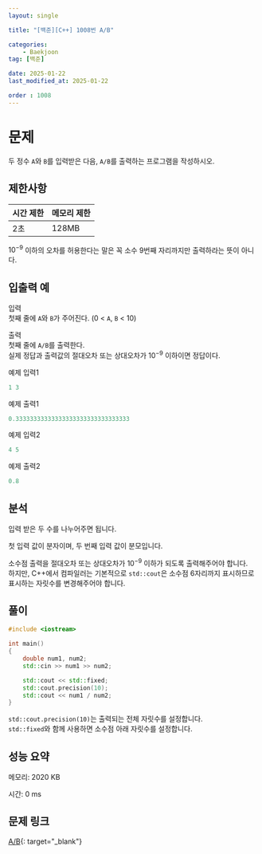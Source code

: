 ```yaml
---
layout: single

title: "[백준][C++] 1008번 A/B"

categories:
    - Baekjoon
tag: [백준]

date: 2025-01-22
last_modified_at: 2025-01-22

order : 1008
---
```


# 문제

두 정수 `A`와 `B`를 입력받은 다음, ``A/B``를 출력하는 프로그램을 작성하시오.

## 제한사항

|시간 제한|메모리 제한|
|---|---|
|2초|128MB|

$10^{-9}$ 이하의 오차를 허용한다는 말은 꼭 소수 9번째 자리까지만 출력하라는 뜻이 아니다.

## 입출력 예

입력  
첫째 줄에 `A`와 `B`가 주어진다. (0 < `A`, `B` < 10)

출력  
첫째 줄에 ``A/B``를 출력한다.  
실제 정답과 출력값의 절대오차 또는 상대오차가 $10^{-9}$ 이하이면 정답이다.

예제 입력1

```cpp
1 3
```

예제 출력1

```cpp
0.33333333333333333333333333333333
```

예제 입력2

```cpp
4 5
```

예제 출력2

```cpp
0.8
```

## 분석

입력 받은 두 수를 나누어주면 됩니다.

첫 입력 값이 분자이며, 두 번째 입력 값이 분모입니다.


소수점 출력을 절대오차 또는 상대오차가 $10^{-9}$ 이하가 되도록 출력해주어야 합니다.  
하지만, C++에서 컴파일러는 기본적으로 `std::cout`은 소수점 6자리까지 표시하므로 표시하는 자릿수를 변경해주어야 합니다.

## 풀이

```cpp
#include <iostream>

int main()
{
    double num1, num2;
    std::cin >> num1 >> num2;

    std::cout << std::fixed;
    std::cout.precision(10);
    std::cout << num1 / num2;
}
```

`std::cout.precision(10)`는 출력되는 전체 자릿수를 설정합니다.  
`std::fixed`와 함께 사용하면 소수점 아래 자릿수를 설정합니다.

## 성능 요약

메모리: 2020 KB

시간: 0 ms

## 문제 링크

[A/B](https://www.acmicpc.net/problem/1008){: target="_blank"}